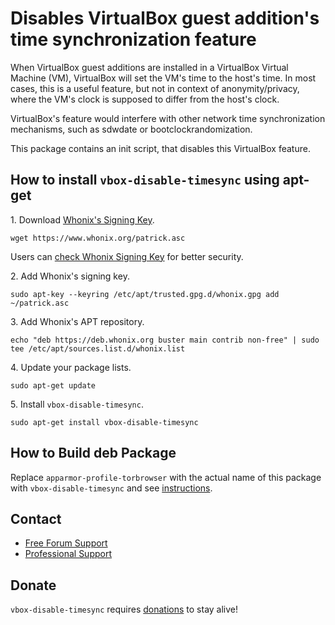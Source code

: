 # Disables VirtualBox guest addition's time synchronization feature #

When VirtualBox guest additions are installed in a VirtualBox Virtual Machine
(VM), VirtualBox will set the VM's time to the host's time. In most cases,
this is a useful feature, but not in context of anonymity/privacy, where the
VM's clock is supposed to differ from the host's clock.

VirtualBox's feature would interfere with other network time synchronization
mechanisms, such as sdwdate or bootclockrandomization.

This package contains an init script, that disables this VirtualBox feature.
## How to install `vbox-disable-timesync` using apt-get ##

1\. Download [Whonix's Signing Key]().

```
wget https://www.whonix.org/patrick.asc
```

Users can [check Whonix Signing Key](https://www.whonix.org/wiki/Whonix_Signing_Key) for better security.

2\. Add Whonix's signing key.

```
sudo apt-key --keyring /etc/apt/trusted.gpg.d/whonix.gpg add ~/patrick.asc
```

3\. Add Whonix's APT repository.

```
echo "deb https://deb.whonix.org buster main contrib non-free" | sudo tee /etc/apt/sources.list.d/whonix.list
```

4\. Update your package lists.

```
sudo apt-get update
```

5\. Install `vbox-disable-timesync`.

```
sudo apt-get install vbox-disable-timesync
```

## How to Build deb Package ##

Replace `apparmor-profile-torbrowser` with the actual name of this package with `vbox-disable-timesync` and see [instructions](https://www.whonix.org/wiki/Dev/Build_Documentation/apparmor-profile-torbrowser).

## Contact ##

* [Free Forum Support](https://forums.whonix.org)
* [Professional Support](https://www.whonix.org/wiki/Professional_Support)

## Donate ##

`vbox-disable-timesync` requires [donations](https://www.whonix.org/wiki/Donate) to stay alive!
